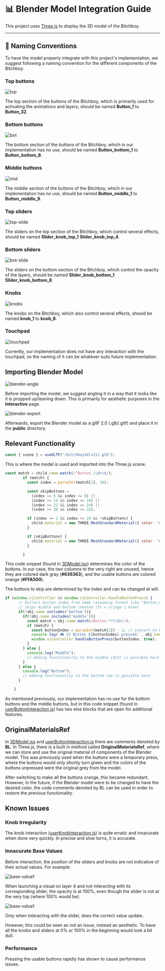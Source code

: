 # 📊 Blender Model Integration Guide

This project uses [Three.js](https://threejs.org/) to display the 3D model of the Bitchboy.

---

## 🔧 Naming Conventions

To have the model properly integrate with this project's implementation, we suggest following a naming convention for the different components of the Bitchboy.

### Top buttons

![top](/documentation/images/top-buttons.png)

The top section of the buttons of the Bitchboy, which is primarily used for activating the animations and layers, should be named **Button_1** to **Button_32**.

### Bottom buttons

![bot](/documentation/images/bot-buttons.png)

The bottom section of the buttons of the Bitchboy, which in our implementation has no use, should be named **Button_bottom_1** to **Button_bottom_8**.

### Middle buttons

![mid](/documentation/images/mid-buttons.png)

The middle section of the buttons of the Bitchboy, which in our implementation has no use, should be named **Button_middle_1** to **Button_middle_9**.

### Top sliders

![top-slide](/documentation/images/top-sliders.png)

The sliders on the top section of the Bitchboy, which control several effects, should be named **Slider_knob_top_1** **Slider_knob_top_4**.

### Bottom sliders

![bot-slide](/documentation/images/bot-sliders.png)

The sliders on the bottom section of the Bitchboy, which control the opacity of the layers, should be named **Slider_knob_bottom_1** **Slider_knob_bottom_8**.

### Knobs

![knobs](/documentation/images/knobs.png)

The knobs on the Bitchboy, which also control several effects, should be named **knob_1** to **knob_8**.

### Touchpad

![touchpad](/documentation/images/touchpad.png)

Currently, our implementation does not have any interaction with the touchpad, so the  naming of it can be whatever suits future implementation.

## Importing Blender Model

![blender-angle](/documentation/images/blender-angle.png)

Before importing the model, we suggest angling it in a way that it looks like it is propped up/leaning down. This is primarily for aesthetic purposes in the **Interactive** page.

![blender-export](/documentation/images/blender-export.png)

Afterwards, export the Blender model as a gltF 2.0 (.glb/.gltf) and place it in the **public** directory.

## Relevant Functionality

```jsx
const { scene } = useGLTF("/bitchboy3d(v11).glb");
```
This is where the model is used and imported into the Three.js scene.

```jsx
const match = child.name.match(/^Button_(\d+)$/);
        if (match) {
          const index = parseInt(match[1], 10);

          const skipButtons =
            (index >= 6 && index <= 8) ||
            (index >= 14 && index <= 16) ||
            (index >= 22 && index <= 24) ||
            (index >= 30 && index <= 32);

          if (index >= 1 && index <= 29 && !skipButtons) {
            child.material = new THREE.MeshStandardMaterial({ color: "#FFA500" });
          }

          if (skipButtons) {
            child.material = new THREE.MeshStandardMaterial({ color: "#636363" })
          }

        }
```
This code snippet (found in [3DModel.jsx](../project-bitchboy/src/components/3DModel.jsx)) determines the color of the buttons. In our case, the two columns to the very right are unused, hence they are colored dark gray (**#636363**), and the usable buttons are colored orange (**#FFA500**).

The buttons to skip are determined by the index and can be changed at will.

```jsx
if (window.vjController && window.vjController.handleButtonPress) {
      // Extract button index from name (assuming format like "Button_01", "Button_02", etc.)
      // skips middle and bottom (nested ifs = cringe i know)
      if(!obj.name.includes('bottom')){
        if(!obj.name.includes('middle')){
          const match = obj.name.match(/Button.*?(\d+)/);
          if (match) {
            const buttonIndex = parseInt(match[1]) - 1; // Convert to 0-based index
            console.log(`🎮 VJ Button ${buttonIndex} pressed:`, obj.name);
            window.vjController.handleButtonPress(buttonIndex, true);
          }
        } else {
          console.log("Middle");
          // Adding functionality to the middle (3x3) is possible here
        }
      } else {
        console.log("Bottom");
        // Adding functionality to the bottom row is possible here
      }

    }
```

As mentioned previously, our implementation has no use for the bottom buttons and the middle buttons, but in this code snippet (found in [userButtonInteraction.js](../project-bitchboy/src/components/userButtonInteraction.js)) has two else blocks that are open for additional features.


## OriginalMaterialsRef

In [3DModel.jsx](../project-bitchboy/src/components/3DModel.jsx) and [userButtonInteraction.js](../project-bitchboy/src/components/userButtonInteraction.js) there are comments denoted by **BL**. In Three.js, there is a built in method called **OriginalMaterialsRef**, where we can store and use the original material of components of the Blender model. This was previously used when the buttons were a temporary press, where the buttons would only shortly turn green and the colors of the buttons unpressed were the original grey from the model.

After switching to make all the buttons orange, this became redundant. However, in the future, if the Blender model were to be changed to have the desired color, the code comments denoted by BL can be used in order to restore the previous functionality.

## Known Issues

### Knob Irregularity
The knob interaction ([userKnobInteraction.js](../project-bitchboy/src/components/userKnobInteraction.js)) is quite erratic and innacurate when done very quickly. In precise and slow turns, it is accurate.

### Innacurate Base Values
Before interaction, the position of the sliders and knobs are not indicative of their actual values. For example:

![base-value1](/documentation/images/base-value1.png)

When launching a visual on layer 4 and not interacting with its corresponding slider, the opacity is at 100%, even though the slider is not at the very top (where 100% would be).

![base-value1](/documentation/images/base-value2.png)

Only when interacting with the slider, does the correct value update.

However, this could be seen as not an issue, instead an aesthetic. To have all the knobs and sliders at 0% or 100% in the beginning would look a bit dull.

### Performance
Pressing the usable buttons rapidly has shown to cause performance issues.
